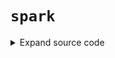 # <code>spark</code>
<details class="source">
<summary>
<span>Expand source code</span>
</summary>
<pre>
```python
import __main__
from os import environ

import findspark
from loguru import logger
from packaging import version

findspark.init()
import pyspark
from pyspark.sql import SQLContext, SparkSession

if version.parse(pyspark.__version__) < version.parse("3.0.0"):
    SPARK_JARS_PACKAGES = [
        "io.github.histogrammar:histogrammar_2.11:1.0.20",
        "io.github.histogrammar:histogrammar-sparksql_2.11:1.0.20",
        "org.apache.spark:spark-avro_2.11:" + str(pyspark.__version__),
    ]
else:
    SPARK_JARS_PACKAGES = [
        "io.github.histogrammar:histogrammar_2.12:1.0.20",
        "io.github.histogrammar:histogrammar-sparksql_2.12:1.0.20",
        "org.apache.spark:spark-avro_2.12:" + str(pyspark.__version__),
    ]


def init_spark(
    app_name="anovos",
    master="local[*]",
    jars_packages=None,
    py_files=None,
    spark_config=None,
):
    """

    Parameters
    ----------
    app_name
        Name of Spark app. (Default value = "anovos")
    master
        Cluster connection details
        Defaults to local[*] which means to run Spark locally with as many worker threads
        as logical cores on the machine.
    jars_packages
        List of Spark JAR package names. (Default value = None)
    py_files
        List of files to send to Spark cluster (master and workers). (Default value = None)
    spark_config
        Dictionary of config key-value pairs. (Default value = None)

    Returns
    -------

    """
    logger.info(f"Getting spark session, context and sql context app_name: {app_name}")

    # detect execution environment
    flag_repl = not (hasattr(__main__, "__file__"))
    flag_debug = "DEBUG" in environ.keys()

    if not (flag_repl or flag_debug):
        spark_builder = SparkSession.builder.appName(app_name)
    else:
        spark_builder = SparkSession.builder.master(master).appName(app_name)

    if jars_packages is not None and jars_packages:
        spark_jars_packages = ",".join(list(jars_packages))
        spark_builder.config("spark.jars.packages", spark_jars_packages)

    if py_files is not None and py_files:
        spark_files = ",".join(list(py_files))
        spark_builder.config("spark.files", spark_files)

    if spark_config is not None and spark_config:
        for key, val in spark_config.items():
            spark_builder.config(key, val)

    _spark = spark_builder.getOrCreate()
    _spark_context = _spark.sparkContext
    _sql_context = SQLContext(_spark_context)

    return _spark, _spark_context, _sql_context


configs = {
    "app_name": "Anovos_pipeline",
    "jars_packages": SPARK_JARS_PACKAGES,
    "py_files": [],
    "spark_config": {
        "spark.sql.session.timeZone": "GMT",
        "spark.python.profile": "false",
        "spark.yarn.appMasterEnv.ARROW_PRE_0_15_IPC_FORMAT": "1",
        "spark.executorEnv.ARROW_PRE_0_15_IPC_FORMAT": "1",
        "spark.sql.session.timeZone": "GMT",
        "spark.python.profile": "false",
    },
}

spark, sc, sqlContext = init_spark(**configs)
```
</pre>
</details>
## Functions
<dl>
<dt id="anovos.shared.spark.init_spark"><code class="name flex hljs csharp">
<span class="k">def</span> <span class="nf"><span class="ident">init_spark</span></span>(<span class="n">app_name='anovos', master='local[*]', jars_packages=None, py_files=None, spark_config=None)</span>
</code></dt>
<dd>
<div class="desc"><h2 id="parameters">Parameters</h2>
<dl>
<dt><strong><code>app_name</code></strong></dt>
<dd>Name of Spark app. (Default value = "anovos")</dd>
<dt><strong><code>master</code></strong></dt>
<dd>Cluster connection details
Defaults to local[*] which means to run Spark locally with as many worker threads
as logical cores on the machine.</dd>
<dt><strong><code>jars_packages</code></strong></dt>
<dd>List of Spark JAR package names. (Default value = None)</dd>
<dt><strong><code>py_files</code></strong></dt>
<dd>List of files to send to Spark cluster (master and workers). (Default value = None)</dd>
<dt><strong><code>spark_config</code></strong></dt>
<dd>Dictionary of config key-value pairs. (Default value = None)</dd>
</dl>
<h2 id="returns">Returns</h2></div>
<details class="source">
<summary>
<span>Expand source code</span>
</summary>
<pre>
```python
def init_spark(
    app_name="anovos",
    master="local[*]",
    jars_packages=None,
    py_files=None,
    spark_config=None,
):
    """

    Parameters
    ----------
    app_name
        Name of Spark app. (Default value = "anovos")
    master
        Cluster connection details
        Defaults to local[*] which means to run Spark locally with as many worker threads
        as logical cores on the machine.
    jars_packages
        List of Spark JAR package names. (Default value = None)
    py_files
        List of files to send to Spark cluster (master and workers). (Default value = None)
    spark_config
        Dictionary of config key-value pairs. (Default value = None)

    Returns
    -------

    """
    logger.info(f"Getting spark session, context and sql context app_name: {app_name}")

    # detect execution environment
    flag_repl = not (hasattr(__main__, "__file__"))
    flag_debug = "DEBUG" in environ.keys()

    if not (flag_repl or flag_debug):
        spark_builder = SparkSession.builder.appName(app_name)
    else:
        spark_builder = SparkSession.builder.master(master).appName(app_name)

    if jars_packages is not None and jars_packages:
        spark_jars_packages = ",".join(list(jars_packages))
        spark_builder.config("spark.jars.packages", spark_jars_packages)

    if py_files is not None and py_files:
        spark_files = ",".join(list(py_files))
        spark_builder.config("spark.files", spark_files)

    if spark_config is not None and spark_config:
        for key, val in spark_config.items():
            spark_builder.config(key, val)

    _spark = spark_builder.getOrCreate()
    _spark_context = _spark.sparkContext
    _sql_context = SQLContext(_spark_context)

    return _spark, _spark_context, _sql_context
```
</pre>
</details>
</dd>
</dl>
